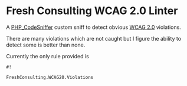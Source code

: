 # Fresh Consulting WCAG 2.0 Linter #

A [PHP_CodeSniffer](https://github.com/squizlabs/PHP_CodeSniffer) custom sniff to detect obvious [WCAG 2.0](https://www.w3.org/TR/WCAG20/) violations.

There are many violations which are not caught but I figure the ability to detect some is better than none.

Currently the only rule provided is 
```
#!

FreshConsulting.WCAG20.Violations
```